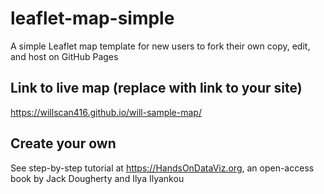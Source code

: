 # leaflet-map-simple
A simple Leaflet map template for new users to fork their own copy, edit, and host on GitHub Pages

## Link to live map (replace with link to your site)
https://willscan416.github.io/will-sample-map/

## Create your own
See step-by-step tutorial at https://HandsOnDataViz.org, an open-access book by Jack Dougherty and Ilya Ilyankou
